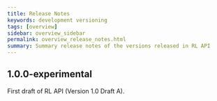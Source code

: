```yaml
---
title: Release Notes
keywords: development versioning
tags: [overview]
sidebar: overview_sidebar
permalink: overview_release_notes.html
summary: Summary release notes of the versions released in RL API
---
```


## 1.0.0-experimental

First draft of RL API (Version 1.0 Draft A).

<!-- Published on [NHS Developer Network](https://data.developer.nhs.uk/fhir/nrls-v1-draft-a/Chapter.1.About/index.html). -->
